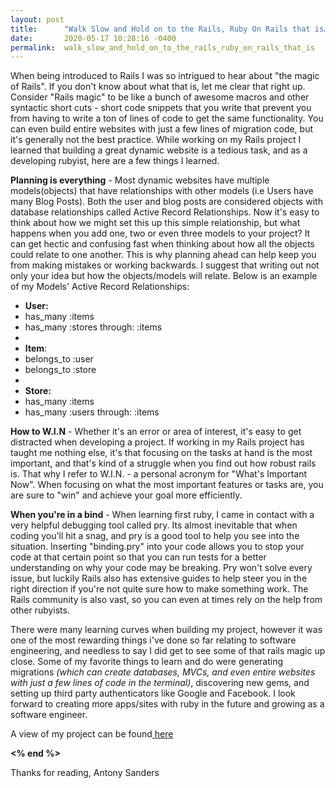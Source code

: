 ```yaml
---
layout: post
title:      "Walk Slow and Hold on to the Rails, Ruby On Rails that is…"
date:       2020-05-17 10:28:16 -0400
permalink:  walk_slow_and_hold_on_to_the_rails_ruby_on_rails_that_is
---
```



When being introduced to Rails I was so intrigued to hear about "the magic of Rails". If you don't know about what that is, let me clear that right up. Consider "Rails magic" to be like a bunch of awesome macros and other syntactic short cuts - short code snippets that you write that prevent you from having to write a ton of lines of code to get the same functionality. You can even build entire websites with just a few lines of migration code, but it's generally not the best practice. While working on my Rails project I learned that building a great dynamic website is a tedious task, and as a developing rubyist, here are a few things I learned.

**Planning is everything** - Most dynamic websites have multiple models(objects) that have relationships with other models (i.e Users have many Blog Posts). Both the user and blog posts are considered objects with database relationships called Active Record Relationships. Now it's easy to think about how we might set this up this simple relationship, but what happens when you add one, two or even three models to your project? It can get hectic and confusing fast when thinking about how all the objects could relate to one another. This is why planning ahead can help keep you from making mistakes or working backwards. I suggest that writing out not only your idea but how the objects/models will relate. Below is an example of my Models' Active Record Relationships:

* **User:**
*    has_many :items
*    has_many :stores through: :items
* 
* **Item**:
*    belongs_to :user
*    belongs_to :store
* 
* **Store:**
*    has_many :items
*    has_many :users through: :items

**How to W.I.N** - Whether it's an error or area of interest, it's easy to get distracted when developing a project. If working in my Rails project has taught me nothing else, it's that focusing on the tasks at hand is the most important, and that's kind of a struggle when you find out how robust rails is. That why I refer to W.I.N. - a personal acronym for "What's Important Now". When focusing on what the most important features or tasks are, you are sure to "win" and achieve your goal more efficiently. 

**When you're in a bind** - When learning first ruby, I came in contact with a very helpful debugging tool called pry.  Its almost inevitable that when coding you'll hit a snag, and pry is a good tool to help you see into the situation. Inserting "binding.pry" into your code allows you to stop your code at that certain point so that you can run tests for a better understanding on why your code may be breaking. Pry won't solve every issue, but luckily Rails also has extensive guides to help steer you in the right direction if you're not quite sure how to make something work. The Rails community is also vast, so you can even at times rely on the help from other rubyists.

There were many learning curves when building my project, however it was one of the most rewarding things i've done so far relating to software engineering, and needless to say I did get to see some of that rails magic up close. Some of my favorite things to learn and do were generating migrations *(which can create databases, MVCs, and even entire websites with just a few lines of code in the terminal)*, discovering new gems, and setting up third party authenticators like Google and Facebook. I look forward to creating more apps/sites with ruby in the future and growing as a software engineer.

A view of my project can be found[ here](https://github.com/antonysanders1/shopilator)

**<% end %>**

Thanks for reading,
Antony Sanders

